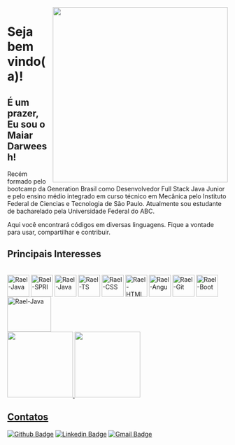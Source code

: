 <img align="right" width="400" height="400" src="https://i.imgur.com/USEBKWt.png">

<h1>Seja bem vindo(a)!</h1>

<h2>É um prazer, Eu sou o Maiar Darweesh! </h2>

Recém formado pelo bootcamp da Generation Brasil como Desenvolvedor Full Stack Java Junior e pelo ensino médio integrado em curso técnico em Mecânica pelo Instituto Federal de Ciencias e Tecnologia de São Paulo.
Atualmente sou estudante de bacharelado pela Universidade Federal do ABC.

Aqui você encontrará códigos em diversas linguagens. Fique a vontade para usar, compartilhar e contribuir.

<h2>Principais Interesses</h2>
<div style="display: inline_block"><br>
<img align="center" alt="Rael-Java" height="50" width="50" src="https://cdn.jsdelivr.net/gh/devicons/devicon/icons/java/java-original.svg" />
<img align="center" alt="Rael-SPRI" height="50" width="50" src="https://cdn.jsdelivr.net/gh/devicons/devicon/icons/spring/spring-original.svg" />
<img align="center" alt="Rael-Java" height="50" width="50" src="https://i.imgur.com/56DAt9z.png" />
<img align="center" alt="Rael-TS" height="50" width="50" src="https://cdn.jsdelivr.net/gh/devicons/devicon/icons/typescript/typescript-original.svg" />
<img align="center" alt="Rael-CSS" height="50" width="50" src="https://cdn.jsdelivr.net/gh/devicons/devicon/icons/css3/css3-plain-wordmark.svg" /> 
<img align="center" alt="Rael-HTML" height="50" width="50" src="https://cdn.jsdelivr.net/gh/devicons/devicon/icons/html5/html5-plain-wordmark.svg" />
<img align="center" alt="Rael-Angu" height="50" width="50" src="https://cdn.jsdelivr.net/gh/devicons/devicon/icons/angularjs/angularjs-plain.svg" />
<img align="center" alt="Rael-Git" height="50" width="50" src="https://cdn.jsdelivr.net/gh/devicons/devicon/icons/git/git-original.svg" />
<img align="center" alt="Rael-Boot" height="50" width="50" src="https://cdn.jsdelivr.net/gh/devicons/devicon/icons/bootstrap/bootstrap-original-wordmark.svg" />
<img align="center" alt="Rael-Java" height="80" width="100" src="https://i.imgur.com/TPecSGR.png" />
  
  <div align="justify">
  <a href="https://github.com/MaiarDarweesh/">
  <img height="150cm" src="https://github-readme-stats.vercel.app/api?username=maiardarweesh&show_icons=true&theme=ocean_dark&include_all_commits=true&count_private=true"/>
  <img height="150cm" src="https://github-readme-stats.vercel.app/api/top-langs/?username=maiardarweesh&layout=compact&langs_count=7&theme=ocean_dark"/>
</div>
 
<h2>Contatos</h2>

[![Github Badge](https://img.shields.io/badge/-Github-000?style=flat-square&logo=Github&logoColor=white&link=link_do_seu_perfil_no_github)](https://github.com/MaiarDarweesh/)
[![Linkedin Badge](https://img.shields.io/badge/-LinkedIn-blue?style=flat-square&logo=Linkedin&logoColor=white&link=link_do_seu_perfil_no_linkedin)](https://www.linkedin.com/in/maiar-darweesh/)
[![Gmail Badge](https://img.shields.io/badge/-Gmail-c14438?style=flat-square&logo=Gmail&logoColor=white&link=mailto:seu_email)](mailto:maiar.darwish@gmail.com)
